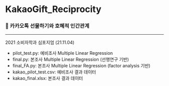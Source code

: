 # KakaoGift_Reciprocity
### 🎁 카카오톡 선물하기와 호혜적 인간관계
------------------
2021 소비자학과 심포지엄 (21.11.04)

* pilot_test.py: 예비조사 Multiple Linear Regression
* final.py: 본조사 Multiple Linear Regression (선행연구 기반)
* final_FA.py: 본조사 Multiple Linear Regression (factor analysis 기반)
* kakao_pilot_test.csv: 예비조사 결과 데이터
* kakao_final.xlsx: 본조사 결과 데이터
